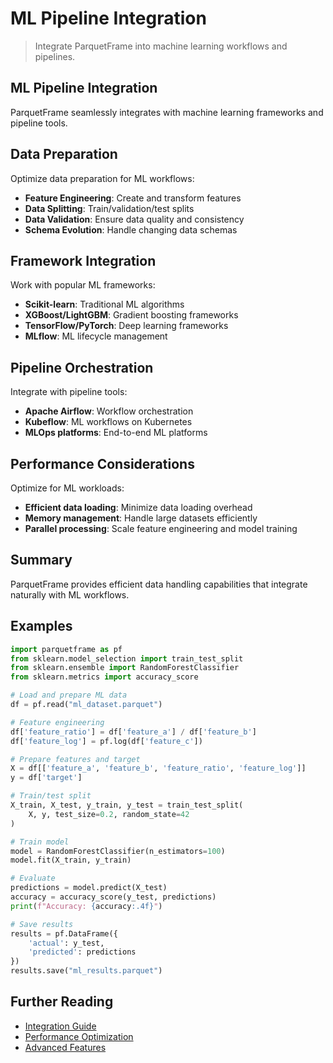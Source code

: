 # ML Pipeline Integration

> Integrate ParquetFrame into machine learning workflows and pipelines.

## ML Pipeline Integration

ParquetFrame seamlessly integrates with machine learning frameworks and pipeline tools.

## Data Preparation

Optimize data preparation for ML workflows:
- **Feature Engineering**: Create and transform features
- **Data Splitting**: Train/validation/test splits
- **Data Validation**: Ensure data quality and consistency
- **Schema Evolution**: Handle changing data schemas

## Framework Integration

Work with popular ML frameworks:
- **Scikit-learn**: Traditional ML algorithms
- **XGBoost/LightGBM**: Gradient boosting frameworks
- **TensorFlow/PyTorch**: Deep learning frameworks
- **MLflow**: ML lifecycle management

## Pipeline Orchestration

Integrate with pipeline tools:
- **Apache Airflow**: Workflow orchestration
- **Kubeflow**: ML workflows on Kubernetes
- **MLOps platforms**: End-to-end ML platforms

## Performance Considerations

Optimize for ML workloads:
- **Efficient data loading**: Minimize data loading overhead
- **Memory management**: Handle large datasets efficiently
- **Parallel processing**: Scale feature engineering and model training

## Summary

ParquetFrame provides efficient data handling capabilities that integrate naturally with ML workflows.

## Examples

```python
import parquetframe as pf
from sklearn.model_selection import train_test_split
from sklearn.ensemble import RandomForestClassifier
from sklearn.metrics import accuracy_score

# Load and prepare ML data
df = pf.read("ml_dataset.parquet")

# Feature engineering
df['feature_ratio'] = df['feature_a'] / df['feature_b']
df['feature_log'] = pf.log(df['feature_c'])

# Prepare features and target
X = df[['feature_a', 'feature_b', 'feature_ratio', 'feature_log']]
y = df['target']

# Train/test split
X_train, X_test, y_train, y_test = train_test_split(
    X, y, test_size=0.2, random_state=42
)

# Train model
model = RandomForestClassifier(n_estimators=100)
model.fit(X_train, y_train)

# Evaluate
predictions = model.predict(X_test)
accuracy = accuracy_score(y_test, predictions)
print(f"Accuracy: {accuracy:.4f}")

# Save results
results = pf.DataFrame({
    'actual': y_test,
    'predicted': predictions
})
results.save("ml_results.parquet")
```

## Further Reading

- [Integration Guide](integration.md)
- [Performance Optimization](performance.md)
- [Advanced Features](../../advanced.md)
